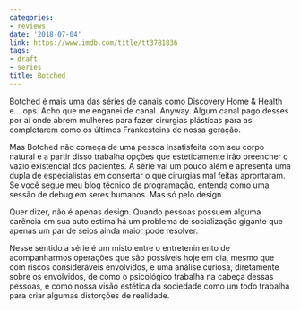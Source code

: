 ```yaml
---
categories:
- reviews
date: '2018-07-04'
link: https://www.imdb.com/title/tt3781836
tags:
- draft
- series
title: Botched
---
```


Botched é mais uma das séries de canais como Discovery Home & Health e... ops. Acho que me enganei de canal. Anyway. Algum canal pago desses por aí onde abrem mulheres para fazer cirurgias plásticas para as completarem como os últimos Frankesteins de nossa geração.

Mas Botched não começa de uma pessoa insatisfeita com seu corpo natural e a partir disso trabalha opções que esteticamente irão preencher o vazio existencial dos pacientes. A série vai um pouco além e apresenta uma dupla de especialistas em consertar o que cirurgias mal feitas aprontaram. Se você segue meu blog técnico de programação, entenda como uma sessão de debug em seres humanos. Mas só pelo design.

Quer dizer, não é apenas design. Quando pessoas possuem alguma carência em sua auto estima há um problema de socialização gigante que apenas um par de seios ainda maior pode resolver.

Nesse sentido a série é um misto entre o entretenimento de acompanharmos operações que são possíveis hoje em dia, mesmo que com riscos consideráveis envolvidos, e uma análise curiosa, diretamente sobre os envolvidos, de como o psicológico trabalha na cabeça dessas pessoas, e como nossa visão estética da sociedade como um todo trabalha para criar algumas distorções de realidade.